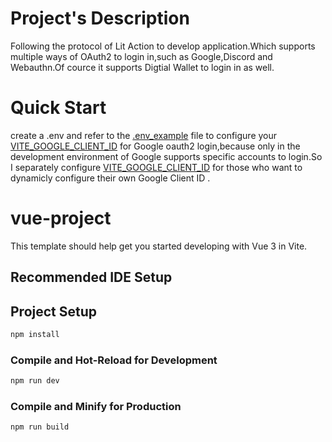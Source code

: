 
# Project's Description
Following the protocol of Lit Action to develop application.Which supports multiple ways of OAuth2 to login in,such as Google,Discord and Webauthn.Of cource it supports Digtial Wallet to login in as well.

# Quick Start

create a .env and refer to the [.env_example](https://github.com/phanker/MFA-LIT-APP/blob/main/.env.example) file to configure your [VITE_GOOGLE_CLIENT_ID](https://github.com/phanker/MFA-LIT-APP/blob/main/.env.example#L=1) for Google oauth2 login,because only in the development environment of Google supports specific accounts to login.So I separately configure [VITE_GOOGLE_CLIENT_ID](https://github.com/phanker/MFA-LIT-APP/blob/main/.env.example#L=1) for those who want to dynamicly configure their own Google Client ID .  

# vue-project

This template should help get you started developing with Vue 3 in Vite.

## Recommended IDE Setup

## Project Setup

```sh
npm install
```

### Compile and Hot-Reload for Development

```sh
npm run dev
```

### Compile and Minify for Production

```sh
npm run build
```
